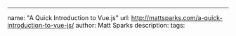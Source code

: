 ---
name: "A Quick Introduction to Vue.js"
url: http://mattsparks.com/a-quick-introduction-to-vue-js/
author: Matt Sparks
description:
tags:
